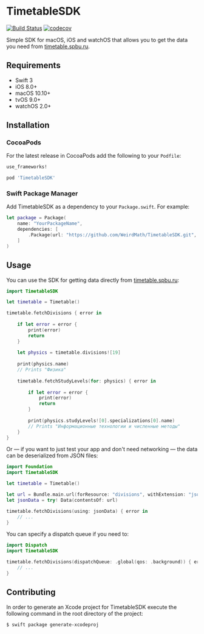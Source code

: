 # TimetableSDK
[![Build Status](https://travis-ci.org/WeirdMath/TimetableSDK.svg?branch=master)](https://travis-ci.org/WeirdMath/TimetableSDK)
[![codecov](https://codecov.io/gh/WeirdMath/TimetableSDK/branch/master/graph/badge.svg)](https://codecov.io/gh/WeirdMath/TimetableSDK)

Simple SDK for macOS, iOS and watchOS that allows you to get the data you need from [timetable.spbu.ru](http://timetable.spbu.ru).

## Requirements

* Swift 3
* iOS 8.0+
* macOS 10.10+
* tvOS 9.0+
* watchOS 2.0+

## Installation

### CocoaPods

For the latest release in CocoaPods add the following to your `Podfile`:

```ruby
use_frameworks!

pod 'TimetableSDK'
```

### Swift Package Manager
Add TimetableSDK as a dependency to your `Package.swift`. For example:

```swift
let package = Package(
    name: "YourPackageName",
    dependencies: [
        .Package(url: "https://github.com/WeirdMath/TimetableSDK.git", majorVersion: 1)
    ]
)
```

## Usage

You can use the SDK for getting data directly from [timetable.spbu.ru](http://timetable.spbu.ru):

```swift
import TimetableSDK

let timetable = Timetable()

timetable.fetchDivisions { error in
    
    if let error = error {
        print(error)
        return
    }
    
    let physics = timetable.divisions![19]
    
    print(physics.name)
    // Prints "Физика"
    
    timetable.fetchStudyLevels(for: physics) { error in
        
        if let error = error {
            print(error)
            return
        }
        
        print(physics.studyLevels![0].specializations[0].name)
        // Prints "Информационные технологии и численные методы"
    }
}
```

Or — if you want to just test your app and don't need networking — the data can be deserialized from
JSON files:

```swift
import Foundation
import TimetableSDK

let timetable = Timetable()

let url = Bundle.main.url(forResource: "divisions", withExtension: "json")!
let jsonData = try! Data(contentsOf: url)

timetable.fetchDivisions(using: jsonData) { error in
    // ...
}
```

You can specify a dispatch queue if you need to:
```swift
import Dispatch
import TimetableSDK

timetable.fetchDivisions(dispatchQueue: .global(qos: .background)) { error in
    // ...
}
```

## Contributing

In order to generate an Xcode project for TimetableSDK execute the following command in the root directory of the project:

```
$ swift package generate-xcodeproj
```
